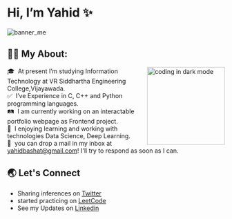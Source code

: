 # Hi, I’m Yahid ✨

![banner_me](https://user-images.githubusercontent.com/97111767/171628088-af90ae64-1f8f-45bd-b5c2-99fd84dbe732.png)

## 🧑‍💻&nbsp;My About:

<img alt="coding in dark mode" src="https://cdn.dribbble.com/users/107759/screenshots/3742849/media/539fcaccda77f2d9d7e557c4c2361c52.gif" height=180 align="right"/>

🎓 &nbsp;At present I’m studying Information Technology at VR Siddhartha Engineering College,Vijayawada.\
✅ &nbsp;I’ve Experience in C, C++ and Python programming languages.\
🛤️ &nbsp;I am currently working on an interactable portfolio webpage as Frontend project.\
🎯 &nbsp;I enjoying learning and working with technologies  Data Science, Deep Learning.\
📧 &nbsp;you can drop a mail in my inbox at yahidbashat@gmail.com! I'll try to respond as soon as I can.


## 🌏 Let's Connect

- Sharing inferences on <a href="https://twitter.com/YahidSF">Twitter</a>
- started practicing on <a href="https://leetcode.com/Yahid_S/">LeetCode</a>
- See my Updates on <a href="https://www.linkedin.com/in/yahid-basha/" >Linkedin</a>



<!---
Yahid-Basha/Yahid-Basha is a ✨ special ✨ repository because its `README.md` (this file) appears on your GitHub profile.
You can click the Preview link to take a look at your changes.
<p><img alt="Welcome" src="https://i.pinimg.com/originals/13/dc/02/13dc0237679cbeba6804ce6d619fb8a4.jpg" allign="left" height=200></p>
![snake gif](https://github.com/Yahid-Basha/Yahid-Basha/blob/4d1cd44dac7a44e4e6b4039f714051c939ed55f4/github-contribution-grid-snake.svg)
--->
